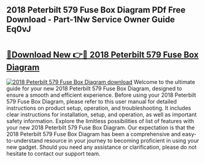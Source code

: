 ## 2018 Peterbilt 579 Fuse Box Diagram PDf Free Download - Part-1Nw Service Owner Guide Eq0vJ

# <h2><a href="http://dfibvy.blite.top/?on=2018+Peterbilt+579+Fuse+Box+Diagram">🔗Download New 👉🔴 2018 Peterbilt 579 Fuse Box Diagram</a></h2>

[![2018 Peterbilt 579 Fuse Box Diagram download](https://i.imgur.com/lujVjoI.png)](http://dfibvy.blite.top/?on=2018+Peterbilt+579+Fuse+Box+Diagram)
Welcome to the ultimate guide for your new 2018 Peterbilt 579 Fuse Box Diagram, designed to ensure a smooth and efficient experience. Before using your 2018 Peterbilt 579 Fuse Box Diagram, please refer to this user manual for detailed instructions on product setup, operation, and troubleshooting. It includes clear instructions for installation, setup, and operation, as well as important safety information. Explore the limitless possibilities of list of features with your new 2018 Peterbilt 579 Fuse Box Diagram. Our expectation is that the 2018 Peterbilt 579 Fuse Box Diagram has been a comprehensive and easy-to-understand resource in your journey to becoming proficient in using your new gadget. Should you need any assistance or clarification, please do not hesitate to contact our support team.
